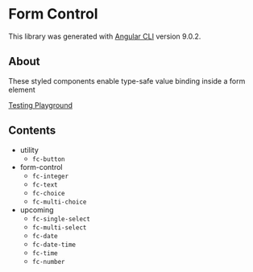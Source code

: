 # Form Control

This library was generated with [Angular CLI](https://github.com/angular/angular-cli) version 9.0.2.

## About

These styled components enable type-safe value binding inside a form element

[Testing Playground](https://github.com/joster422/form-control)

## Contents

- utility
  - `fc-button`
- form-control
  - `fc-integer`
  - `fc-text`
  - `fc-choice`
  - `fc-multi-choice`
- upcoming
  - `fc-single-select`
  - `fc-multi-select`
  - `fc-date`
  - `fc-date-time`
  - `fc-time`
  - `fc-number`
